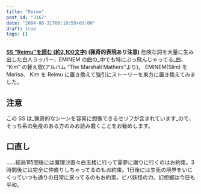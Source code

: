 ```yaml
---
title: "Reimu"
post_id: "3167"
date: "2004-08-31T00:10:59+09:00"
draft: true
tags: []
---
```



**[SS “Reimu”を読む (約2,100文字)](/?tag=reimu+contrafactum) (猟奇的表現あり注意)** 危険な詞を大量に生み出した白人ラッパー、EMINEM の曲の_中でも特にぶっ飛んじゃってる_曲、 “Kim” の替え歌(アルバム “The Marshall Mathers”より)。 EMINEM(Slim) を Marisa、 Kim を Reimu に置き換えて強引にストーリーを東方に置き換えてみました。
## 注意
この SS は_猟奇的なシーンを容易に想像できるセリフが含まれています_ので、そっち系の免疫のある方のみお読み戴くことをお勧めします。
## 口直し
……結局1時間後には魔理沙直々白玉楼に行って霊夢に謝りに行くのはお約束。3時間後には完全に仲直りしちゃってるのもお約束。1日後には生死の境界をいじくっていつも通りの日常に戻ってるのもお約束。ビバ妖怪の力。幻想郷は今日も平和。
